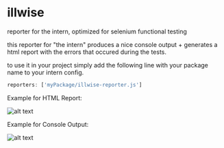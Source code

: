 illwise
=======

reporter for the intern, optimized for selenium functional testing

this reporter for "the intern" produces a nice console output + generates a html report with the errors
that occured during the tests.

to use it in your project simply add the following line with your package name to your intern config.

```javascript
reporters: ['myPackage/illwise-reporter.js']
```

Example for HTML Report:

![alt text](http://i.imgur.com/9SR9UKY.jpg "illwise HTML report")

Example for Console Output:

![alt text](http://i.imgur.com/yynAnfk.jpg "illwise HTML report")
